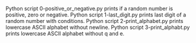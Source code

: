 Python script 0-positive_or_negative.py prints if a random number is positive, zero or negative.
Python script 1-last_digit.py prints last digit of a random number with conditions.
Python script 2-print_alphabet.py prints lowercase ASCII alphabet without newline.
Python script 3-print_alphabt.py prints lowercase ASCII alphabet without q and e.
